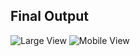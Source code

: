 ## Final Output 
![Large View](screenshots/Large%20Screen.jpg)
![Mobile View](screenshots/Mobile%20view.jpg)

